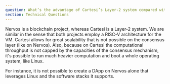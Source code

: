 ```yaml
---
question: What’s the advantage of Cartesi’s Layer-2 system compared with Nervos?
section: Technical Questions
---
```


Nervos is a blockchain project, whereas Cartesi is a Layer-2 system. We are similar in the sense that both projects employ a RISC-V architecture for the VM. Cartesi allows for great scalability that is not possible on the consensus layer (like on Nervos). Also, because on Cartesi the computational throughput is not capped by the capacities of the consensus mechanism, it's possible to run much heavier computation and boot a whole operating system, like Linux.

For instance, it is not possible to create a DApp on Nervos alone that leverages Linux and the software stacks it supports.